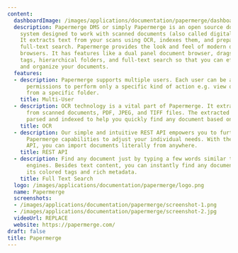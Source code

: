 ```yaml
---
content:
  dashboardImage: /images/applications/documentation/papermerge/dashboard.png
  description: Papermerge DMS or simply Papermerge is an open source document management
    system designed to work with scanned documents (also called digital archives).
    It extracts text from your scans using OCR, indexes them, and prepares them for
    full-text search. Papermerge provides the look and feel of modern desktop file
    browsers. It has features like a dual panel document browser, drags and drop,
    tags, hierarchical folders, and full-text search so that you can efficiently store
    and organize your documents.
  features:
  - description: Papermerge supports multiple users. Each user can be assigned different
      permissions to perform only a specific kind of action e.g. view only documents
      from a specific folder.
    title: Multi-User
  - description: OCR technology is a vital part of Papermerge. It extracts text information
      from scanned documents, PDF, JPEG, and TIFF files. The extracted text is then
      parsed and indexed to help you quickly find any document based on its content.
    title: OCR
  - description: Our simple and intuitive REST API empowers you to further extend
      Papermerge capabilities to adjust your individual needs. With the help of REST
      API, you can import documents literally from anywhere.
    title: REST API
  - description: Find any document just by typing a few words similar to modern search
      engines. Besides text content, you can instantly find any document based on
      its colored tags and rich metadata.
    title: Full Text Search
  logo: /images/applications/documentation/papermerge/logo.png
  name: Papermerge
  screenshots:
  - /images/applications/documentation/papermerge/screenshot-1.png
  - /images/applications/documentation/papermerge/screenshot-2.jpg
  videoUrl: REPLACE
  website: https://papermerge.com/
draft: false
title: Papermerge
---
```


